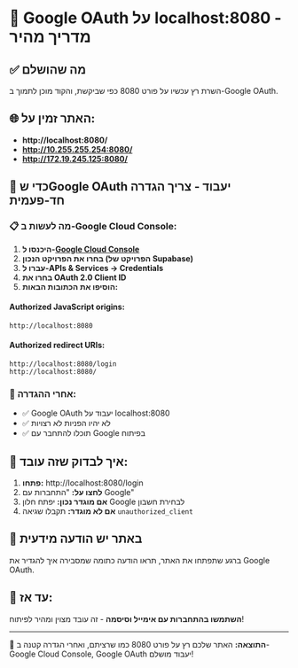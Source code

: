 # 🎯 Google OAuth על localhost:8080 - מדריך מהיר

## ✅ מה שהושלם

השרת רץ עכשיו על פורט 8080 כפי שביקשת, והקוד מוכן לתמוך ב-Google OAuth.

## 🌐 האתר זמין על:
- **http://localhost:8080/**
- **http://10.255.255.254:8080/**
- **http://172.19.245.125:8080/**

## 🔧 כדי שGoogle OAuth יעבוד - צריך הגדרה חד-פעמית

### 📋 מה לעשות ב-Google Cloud Console:

1. **היכנסו ל-[Google Cloud Console](https://console.cloud.google.com/)**
2. **בחרו את הפרויקט הנכון (הפרויקט של Supabase)**
3. **עברו ל-APIs & Services → Credentials**
4. **בחרו את OAuth 2.0 Client ID**
5. **הוסיפו את הכתובות הבאות:**

#### Authorized JavaScript origins:
```
http://localhost:8080
```

#### Authorized redirect URIs:
```
http://localhost:8080/login
http://localhost:8080/
```

### 🎉 אחרי ההגדרה:
- ✅ Google OAuth יעבוד על localhost:8080
- ✅ לא יהיו הפניות לא רצויות
- ✅ תוכלו להתחבר עם Google בפיתוח

## 🚀 איך לבדוק שזה עובד:

1. **פתחו:** http://localhost:8080/login
2. **לחצו על:** "התחברות עם Google"
3. **אם מוגדר נכון:** יפתח חלון Google לבחירת חשבון
4. **אם לא מוגדר:** תקבלו שגיאה `unauthorized_client`

## 📱 באתר יש הודעה מידעית

ברגע שתפתחו את האתר, תראו הודעה כתומה שמסבירה איך להגדיר את Google OAuth.

## 🔄 עד אז:

**השתמשו בהתחברות עם אימייל וסיסמה** - זה עובד מצוין ומהיר לפיתוח!

---

🎯 **התוצאה:** האתר שלכם רץ על פורט 8080 כמו שרציתם, ואחרי הגדרה קטנה ב-Google Cloud Console, Google OAuth יעבוד מושלם!
